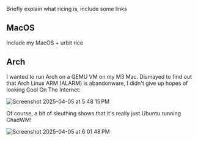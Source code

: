Briefly explain what ricing is, include some links

## MacOS

Include my MacOS + urbit rice

## Arch

I wanted to run Arch on a QEMU VM on my M3 Mac. Dismayed to find out that Arch Linux ARM (ALARM) is abandonware, I didn't give up hopes of looking Cool On The Internet:

![Screenshot 2025-04-05 at 5 48 15 PM](https://github.com/user-attachments/assets/5f6bbbac-abbf-4e32-8583-ffd0a7c9ec55)

Of course, a bit of sleuthing shows that it's really just Ubuntu running ChadWM!

![Screenshot 2025-04-05 at 6 01 48 PM](https://github.com/user-attachments/assets/6aa6c642-c32c-4ce2-a89c-1a18a921bc48)
